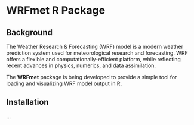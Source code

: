 # WRFmet R Package

## Background

The Weather Research & Forecasting (WRF) model is a modern weather prediction 
system used for meteorological research and forecasting. WRF offers a flexible 
and computationally-efficient platform, while reflecting recent advances in 
physics, numerics, and data assimilation.

The **WRFmet** package is being developed to provide a simple tool for loading 
and visualizing WRF model output in R.

## Installation

...